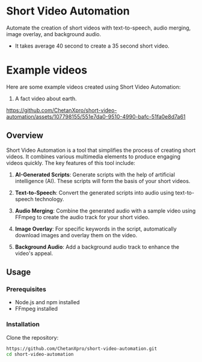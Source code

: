 # Short Video Automation

Automate the creation of short videos with text-to-speech, audio merging, image overlay, and background audio.
- It takes average 40 second to create a 35 second short video.


# Example videos
Here are some example videos created using Short Video Automation:

1. A fact video about earth.





https://github.com/ChetanXpro/short-video-automation/assets/107798155/551e7da0-9510-4990-bafc-51fa0e8d7a61






## Overview

Short Video Automation is a tool that simplifies the process of creating short videos. It combines various multimedia elements to produce engaging videos quickly. The key features of this tool include:

1. **AI-Generated Scripts**: Generate scripts with the help of artificial intelligence (AI). These scripts will form the basis of your short videos.

2. **Text-to-Speech**: Convert the generated scripts into audio using text-to-speech technology.

3. **Audio Merging**: Combine the generated audio with a sample video using FFmpeg to create the audio track for your short video.

4. **Image Overlay**: For specific keywords in the script, automatically download images and overlay them on the video.

5. **Background Audio**: Add a background audio track to enhance the video's appeal.

## Usage

### Prerequisites

- Node.js and npm installed
- FFmpeg installed

### Installation

Clone the repository:

```bash
https://github.com/ChetanXpro/short-video-automation.git
cd short-video-automation
